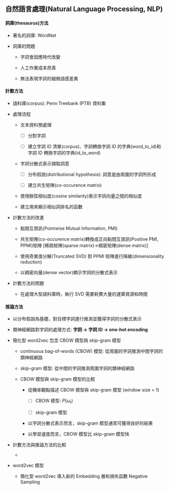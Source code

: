 ## 自然語言處理(Natural Language Processing, NLP)

#### 詞庫(thesaurus)方法

- 著名的詞庫: WordNet

- 詞庫的問題

  - 字詞會因應時代改變
  
  - 人工作業成本昂貴
  
  - 無法表現字詞的細微語感差異
  
#### 計數方法
  
- 語料庫(corpus): Penn Treebank (PTB) 資料集
  
- 處理流程
  
  - 文本資料預處理
   
    - [ ] 分割字詞
     
    - [ ] 建立字詞 ID 清單(corpus)、字詞轉換字詞 ID 的字典(word_to_id)和字詞 ID 轉換字詞的字典(id_to_word)
     
  - 字詞分散式表示擷取詞意
   
    - [ ] 分布假說(distributional hypothesis): 詞意是由周圍的字詞所形成
     
    - [ ] 建立共生矩陣(co-occurence matrix)
     
  - 使用餘弦相似度(cosine similarity)表示字詞向量之間的相似度
   
  - 建立用來顯示相似詞排名的函數

- 計數方法的改進

  - 點間互資訊(Pointwise Mutual Information, PMI)
  
  - 共生矩陣(co-occurence matrix)轉換成正向點間互資訊(Positive PMI, PPMI)矩陣 [稀疏矩陣(sparse matrix)->稠密矩陣(dense matrix)]
  
  - 使用奇異值分解(Truncated SVD) 對 PPMI 矩陣進行降維(dimensionality reduction)
  
  - 以稠密向量(dense vector)顯示字詞的分散式表示
  
- 計數方法的問題

  - 在處理大型語料庫時，執行 SVD 需要耗費大量的運算資源和時間
      
#### 推論方法

- 以分布假說為基礎，對目標字詞進行推測並獲得字詞的分散式表示

- 類神經網路對字詞的處理方式: **字詞 -> 字詞 ID -> one-hot encoding**

- 簡化型 word2vec 包含 CBOW 模型與 skip-gram 模型

  - continuous bag-of-words (CBOW) 模型: 從周圍的字詞推測中間字詞的類神經網路
  
  - skip-gram 模型: 從中間的字詞推測周圍字詞的類神經網路
  
  - CBOW 模型與 skip-gram 模型的比較
  
    - 從機率觀點描述 CBOW 模型與 skip-gram 模型 (window size = 1)
    
      - [ ] CBOW 模型: $P(\omega_{t})$
      
      - [ ] skip-gram 模型
  
    - 以字詞分散式表示而言，skip-gram 模型通常可獲得良好的結果
    
    - 以學習速度而言，CBOW 模型比 skip-gram 模型快

- 計數方法與推論方法的比較

  - 

- word2vec 模型

  - 簡化型 word2vec 導入新的 Embedding 層和損失函數 Negative Sampling
